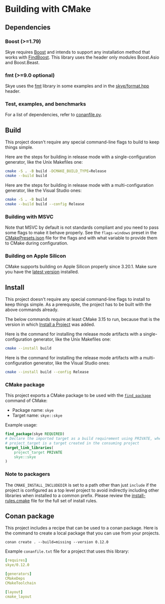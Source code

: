 # Building with CMake

## Dependencies

### Boost (>=1.79)

Skye requires [Boost](https://www.boost.org/) and intends to support any
installation method that works with
[FindBoost](https://cmake.org/cmake/help/latest/module/FindBoost.html). This
library uses the header only modules Boost.Asio and Boost.Beast.

### fmt (>=9.0 optional)

Skye uses the [fmt](https://fmt.dev/) library in some examples and in the
[skye/format.hpp](include/skye/format.hpp) header.

### Test, examples, and benchmarks

For a list of dependencies, refer to [conanfile.py](conanfile.py).

## Build

This project doesn't require any special command-line flags to build to keep
things simple.

Here are the steps for building in release mode with a single-configuration
generator, like the Unix Makefiles one:

```sh
cmake -S . -B build -DCMAKE_BUILD_TYPE=Release
cmake --build build
```

Here are the steps for building in release mode with a multi-configuration
generator, like the Visual Studio ones:

```sh
cmake -S . -B build
cmake --build build --config Release
```

### Building with MSVC

Note that MSVC by default is not standards compliant and you need to pass some
flags to make it behave properly. See the `flags-windows` preset in the
[CMakePresets.json](CMakePresets.json) file for the flags and with what
variable to provide them to CMake during configuration.

### Building on Apple Silicon

CMake supports building on Apple Silicon properly since 3.20.1. Make sure you
have the [latest version][1] installed.

## Install

This project doesn't require any special command-line flags to install to keep
things simple. As a prerequisite, the project has to be built with the above
commands already.

The below commands require at least CMake 3.15 to run, because that is the
version in which [Install a Project][2] was added.

Here is the command for installing the release mode artifacts with a
single-configuration generator, like the Unix Makefiles one:

```sh
cmake --install build
```

Here is the command for installing the release mode artifacts with a
multi-configuration generator, like the Visual Studio ones:

```sh
cmake --install build --config Release
```

### CMake package

This project exports a CMake package to be used with the [`find_package`][3]
command of CMake:

* Package name: `skye`
* Target name: `skye::skye`

Example usage:

```cmake
find_package(skye REQUIRED)
# Declare the imported target as a build requirement using PRIVATE, where
# project_target is a target created in the consuming project
target_link_libraries(
    project_target PRIVATE
    skye::skye
)
```

### Note to packagers

The `CMAKE_INSTALL_INCLUDEDIR` is set to a path other than just `include` if
the project is configured as a top level project to avoid indirectly including
other libraries when installed to a common prefix. Please review the
[install-rules.cmake](cmake/install-rules.cmake) file for the full set of
install rules.

[1]: https://cmake.org/download/
[2]: https://cmake.org/cmake/help/latest/manual/cmake.1.html#install-a-project
[3]: https://cmake.org/cmake/help/latest/command/find_package.html


## Conan package

This project includes a recipe that can be used to a conan package. Here is the
command to create a local package that you can use from your projects.

```console
conan create . --build=missing --version 0.12.0
```

Example `conanfile.txt` file for a project that uses this library:

```yaml
[requires]
skye/0.12.0

[generators]
CMakeDeps
CMakeToolchain

[layout]
cmake_layout
```
